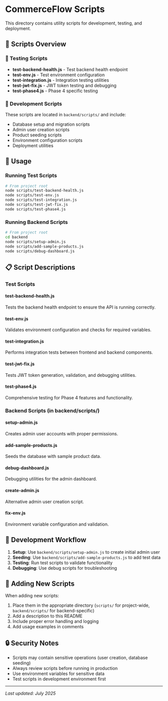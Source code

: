 # CommerceFlow Scripts

This directory contains utility scripts for development, testing, and deployment.

## 📁 Scripts Overview

### 🧪 Testing Scripts
- **test-backend-health.js** - Test backend health endpoint
- **test-env.js** - Test environment configuration
- **test-integration.js** - Integration testing utilities
- **test-jwt-fix.js** - JWT token testing and debugging
- **test-phase4.js** - Phase 4 specific testing

### 🔧 Development Scripts
These scripts are located in `backend/scripts/` and include:
- Database setup and migration scripts
- Admin user creation scripts
- Product seeding scripts
- Environment configuration scripts
- Deployment utilities

## 🚀 Usage

### Running Test Scripts
```bash
# From project root
node scripts/test-backend-health.js
node scripts/test-env.js
node scripts/test-integration.js
node scripts/test-jwt-fix.js
node scripts/test-phase4.js
```

### Running Backend Scripts
```bash
# From project root
cd backend
node scripts/setup-admin.js
node scripts/add-sample-products.js
node scripts/debug-dashboard.js
```

## 📋 Script Descriptions

### Test Scripts

#### test-backend-health.js
Tests the backend health endpoint to ensure the API is running correctly.

#### test-env.js
Validates environment configuration and checks for required variables.

#### test-integration.js
Performs integration tests between frontend and backend components.

#### test-jwt-fix.js
Tests JWT token generation, validation, and debugging utilities.

#### test-phase4.js
Comprehensive testing for Phase 4 features and functionality.

### Backend Scripts (in backend/scripts/)

#### setup-admin.js
Creates admin user accounts with proper permissions.

#### add-sample-products.js
Seeds the database with sample product data.

#### debug-dashboard.js
Debugging utilities for the admin dashboard.

#### create-admin.js
Alternative admin user creation script.

#### fix-env.js
Environment variable configuration and validation.

## 🔧 Development Workflow

1. **Setup**: Use `backend/scripts/setup-admin.js` to create initial admin user
2. **Seeding**: Use `backend/scripts/add-sample-products.js` to add test data
3. **Testing**: Run test scripts to validate functionality
4. **Debugging**: Use debug scripts for troubleshooting

## 📝 Adding New Scripts

When adding new scripts:

1. Place them in the appropriate directory (`scripts/` for project-wide, `backend/scripts/` for backend-specific)
2. Add a description to this README
3. Include proper error handling and logging
4. Add usage examples in comments

## 🔒 Security Notes

- Scripts may contain sensitive operations (user creation, database seeding)
- Always review scripts before running in production
- Use environment variables for sensitive data
- Test scripts in development environment first

---

*Last updated: July 2025* 